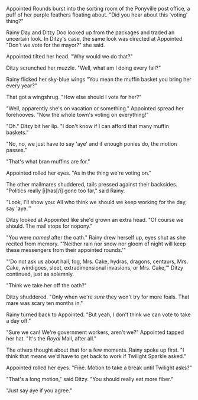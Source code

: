 Appointed Rounds burst into the sorting room of the Ponyville post office, a puff of her purple feathers floating about. "Did you hear about this 'voting' thing?"

Rainy Day and Ditzy Doo looked up from the packages and traded an uncertain look. In Ditzy's case, the same look was directed at Appointed. "Don't we vote for the mayor?" she said.

Appointed tilted her head. "Why would we do that?"

Ditzy scrunched her muzzle. "Well, what am I doing every fall?"

Rainy flicked her sky-blue wings "You mean the muffin basket you bring her every year?"

That got a wingshrug. "How else should I vote for her?"

"Well, apparently she's on vacation or something." Appointed spread her forehooves. "Now the whole town's voting on everything!"

"Oh." Ditzy bit her lip. "I don't know if I can afford that many muffin baskets."

"No, no, we just have to say 'aye' and if enough ponies do, the motion passes."

"That's what bran muffins are for."

Appointed rolled her eyes. "As in the thing we're voting on."

The other mailmares shuddered, tails pressed against their backsides. "Politics really \[i]has\[/i] gone too far," said Rainy.

"Look, I'll show you: All who think we should we keep working for the day, say 'aye.'"

Ditzy looked at Appointed like she'd grown an extra head. "Of course we should. The mail stops for nopony."

"You were *named* after the oath." Rainy drew herself up, eyes shut as she recited from memory. "'Neither rain nor snow nor gloom of night will keep these messengers from their appointed rounds.'"

"'Do not ask us about hail, fog, Mrs. Cake, hydras, dragons, centaurs, Mrs. Cake, windigoes, sleet, extradimensional invasions, or Mrs. Cake,'" Ditzy continued, just as solemnly.

"Think we take her off the oath?"

Ditzy shuddered. "Only when we're *sure* they won't try for more foals. That mare was scary ten months in."

Rainy turned back to Appointed. "But yeah, I don't think we can vote to take a day off."

"Sure we can! We're government workers, aren't we?" Appointed tapped her hat. "It's the *Royal* Mail, after all."

The others thought about that for a few moments. Rainy spoke up first. "I think that means we'd have to get back to work if Twilight Sparkle asked."

Appointed rolled her eyes. "Fine. Motion to take a break until Twilight asks?"

"That's a long motion," said Ditzy. "You should really eat more fiber."

"Just say aye if you agree."